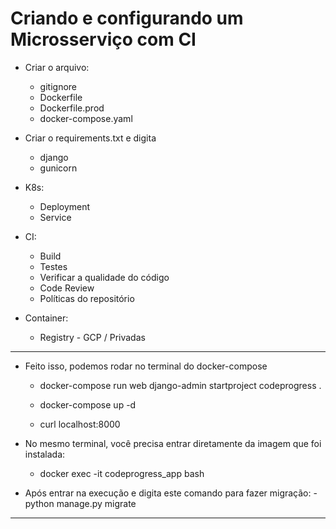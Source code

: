 # Criando e configurando um Microsserviço com CI

- Criar o arquivo:
    - gitignore
    - Dockerfile
    - Dockerfile.prod
    - docker-compose.yaml

- Criar o requirements.txt e digita
    - django
    - gunicorn

- K8s:
    - Deployment
    - Service

- CI:
    - Build
    - Testes
    - Verificar a qualidade do código
    - Code Review
    - Políticas do repositório

- Container:
    - Registry - GCP / Privadas


-----------------------------------------------------
- Feito isso, podemos rodar no terminal do docker-compose

    - docker-compose run web django-admin startproject codeprogress .

    - docker-compose up -d

    - curl localhost:8000

- No mesmo terminal, você precisa entrar diretamente da imagem que foi instalada:

    - docker exec -it codeprogress_app bash 

 - Após entrar na execução e digita este comando para fazer migração:
        - python manage.py migrate

-----------------------------------------------------

